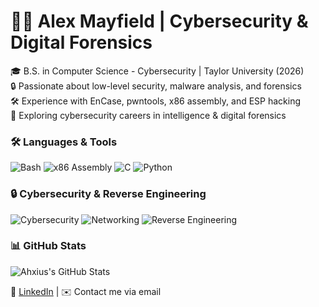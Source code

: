 # 👨‍💻 Alex Mayfield | Cybersecurity & Digital Forensics  
🎓 B.S. in Computer Science - Cybersecurity | Taylor University (2026)  
🔒 Passionate about low-level security, malware analysis, and forensics  
🛠️ Experience with EnCase, pwntools, x86 assembly, and ESP hacking  
🚀 Exploring cybersecurity careers in intelligence & digital forensics  

### 🛠️ Languages & Tools
![Bash](https://img.shields.io/badge/-Bash-4EAA25?style=for-the-badge&logo=gnu-bash&logoColor=white)
![x86 Assembly](https://img.shields.io/badge/-x86_Assembly-007ACC?style=for-the-badge)
![C](https://img.shields.io/badge/-C-00599C?style=for-the-badge&logo=c&logoColor=white)
![Python](https://img.shields.io/badge/-Python-3776AB?style=for-the-badge&logo=python&logoColor=white)

### 🔒 Cybersecurity & Reverse Engineering
![Cybersecurity](https://img.shields.io/badge/-Cybersecurity-000000?style=for-the-badge&logo=hackthebox&logoColor=white)
![Networking](https://img.shields.io/badge/-Networking-0A66C2?style=for-the-badge&logo=cisco&logoColor=white)
![Reverse Engineering](https://img.shields.io/badge/-Reverse_Engineering-8E44AD?style=for-the-badge&logo=radare&logoColor=white)

### 📊 GitHub Stats  
![Ahxius's GitHub Stats](https://github-readme-stats.vercel.app/api?username=Ahxius&show_icons=true&theme=radical)

🔗 [LinkedIn](#) | ✉️ Contact me via email
